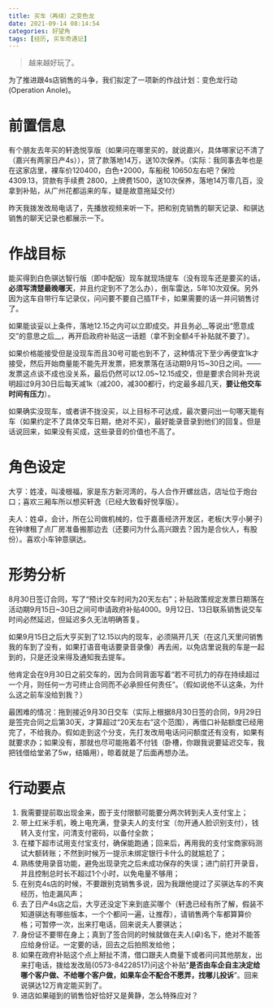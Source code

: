 ```yaml
---
title: 买车（再续）之变色龙
date: 2021-09-14 08:14:54
categories: 好望角
tags: [经历, 买车奇遇记]
---
```


> 越来越好玩了。

为了推进跟4s店销售的斗争，我们拟定了一项新的作战计划：变色龙行动(Operation Anole)。
<!--more-->

# 前置信息
有个朋友去年买的轩逸悦享版（如果问在哪里买的，就说嘉兴，具体哪家记不清了（嘉兴有两家日产4s）），贷了款落地14万，送10次保养。（实际：我同事去年也是在这家店里，裸车价120400，白色+2000，车船税 10650左右吧？保险4309.13，贷款有手续费 2800，上牌费1500，送10次保养，落地14万零几百，没拿到补贴，从广州花都运来的车，疑是故意拖延交付）

昨天我拨发改局电话了，先播放视频来听一下。把和别克销售的聊天记录、和骐达销售的聊天记录也都展示一下。

# 作战目标
能买得到白色骐达智行版（即中配版）现车就现场提车（没有现车还是要买的话，__必须写清楚最晚哪天__，并且约定到不了怎么办），倒车雷达，5年10次双保。另外因为这车自带行车记录仪，问问要不要自己插TF卡，如果需要的话一并问销售讨了。

如果能谈妥以上条件，落地12.15之内可以立即成交。并且务必__等说出“愿意成交”的意思之后__，再开启政府补贴这一话题（拿不到全额4千补贴就不要了）。

如果价格能接受但是没现车而且30号可能也到不了，这种情况下至少再便宜1k才接受，然后开始商量能不能先开发票，把发票落在活动期9月15~30日之间。——发票这点谈不成也没关系，最后仍然可以12.05~12.15成交，但是要求合同补充说明超过9月30日后每天减1k（减200，减300都行，约定最多超几天，__要让他交车时间有压力__）。

如果确实没现车，或者讲不拢没买，以上目标不可达成，最次要问出一句哪天能有车（如果约定不了具体交车日期，绝对不买），最好能录音录到他们的回复。但是话说回来，如果没有买成，这些录音的价值也不高了。

# 角色设定
大亨：姓凌，叫凌根福，家是东方新河湾的，与人合作开螺丝店，店址位于炮台口；喜欢三厢车所以想买轩逸（已经大致看好悦享版）。

夫人：姓卓，会计，所在公司做机械的，位于嘉善经济开发区，老板(大亨小舅子)在钟埭租了点厂房准备搬那边去（还要问为什么高兴跟去？因为是合伙人，有股份）。喜欢小车钟意骐达。

# 形势分析
8月30日签订合同，写了“预计交车时间为20天左右”；补贴政策规定发票日期落在活动期9月15日~30日之间可申请政府补贴4000。9月12日、13日联系销售说交车时间必然延迟，但延迟多久无法明确答复。

如果9月15日之后大亨买到了12.15以内的现车，必须隔开几天（在这几天里问销售我的车到了没有，如果打语音电话要录音录像）再去闹，以免店里说我的车是一起到的，只是还没来得及通知我去提车。

他肯定会在9月30日之前交车的，因为合同背面写着“若不可抗力的存在持续超过一个月，则任何一方可终止合同而不必承担任何责任”。（假如说他不认这条，为什么这之前车没给到我？）

最困难的情况：拖到接近9月30日交车（实际上根据8月30日签的合同，9月29日是签完合同之后第30天，才算超过“20天左右”这个范围），再借口补贴额度已经用完了，不给我办。假如走到这个分支，先打发改局电话问问额度还有没有，如果有就要求办；如果没有，那就也尽可能拖着不付钱（卧槽，你跟我说要延迟交车，我把钱借给堂弟了5w，结婚用），晾着就是了后面再想办法。

# 行动要点
1. 我需要提前取出现金来，囿于支付限额可能要分两次转到夫人支付宝上；
1. 带上红米手机，晚上电充满，登录夫人的支付宝（勿开通人脸识别支付），钱转入支付宝，问清支付密码，以备付全款；
1. 在楼下超市试用支付宝支付，确保能跑通；回来后，再用我的支付宝商家码测试大额转账；不然到时候万一提示未绑定银行卡什么的就尴尬了；
1. 熟练使用录音功能，避免出现录完之后未成功保存的失误；进门前打开录音，并且控制总时长不超过1个小时，以免电量不够用；
1. 在别克4s店的时候，不要跟别克销售多说，因为我跟他提过了买骐达车的不爽经历，怕走漏风声；
1. 去了日产4s店之后，大亨还没定下来到底买哪个（轩逸已经有所了解，假装不知道骐达有哪些版本，一个个都问一遍，让推荐），请销售两个车都算算价格；可暂停一次，出来打电话，回来说夫人要骐达；
1. 身份证不要带在身上；真到了签合同的时候就做在夫人(卓)名下，绝对不能答应给身份证。一定要的话，回去之后拍照发给他；
1. 如果在政府补贴这个点上掰扯不清，借口跟夫人商量下或者问问其他朋友，出来打电话，拨给发改局(0573-84228517)问这个补贴“__是否由车企自主决定给哪个客户做、不给哪个客户做，如果车企不配合不愿弄，找哪儿投诉__”。回来说骐达12万肯定能买到了。
1. 进店如果碰到的销售恰好恰好又是黄静，怎么特殊应对？
